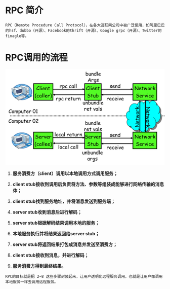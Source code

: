# RPC 简介
```
RPC（Remote Procedure Call Protocol），在各大互联网公司中被广泛使用，如阿里巴巴的hsf、dubbo（开源）、Facebook的thrift（开源）、Google grpc（开源）、Twitter的finagle等。
```

# RPC调用的流程
![RPC流程图](./images/rpc-1.png)

1. **服务消费方（client）调用以本地调用方式调用服务；**

2. **client stub接收到调用后负责将方法、参数等组装成能够进行网络传输的消息体；**

3. **client stub找到服务地址，并将消息发送到服务端；**

4. **server stub收到消息后进行解码；**

5. **server stub根据解码结果调用本地的服务；**

6. **本地服务执行并将结果返回给server stub；**

7. **server stub将返回结果打包成消息并发送至消费方；**

8. **client stub接收到消息，并进行解码；**

9. **服务消费方得到最终结果。**

```
RPC的目标就是把 2~8 这些步骤封装起来，让用户透明化远程服务调用，也就是让用户像调用本地服务一样去调用远程服务。
```
